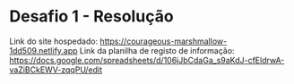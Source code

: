 # Desafio 1 - Resolução

Link do site hospedado: https://courageous-marshmallow-1dd509.netlify.app
Link da planilha de registo de informação: https://docs.google.com/spreadsheets/d/106jJbCdaGa_s9aKdJ-cfEldrwA-vaZiBCkEWV-zqqPU/edit
